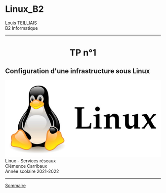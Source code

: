 # Linux_B2


Louis TEILLIAIS                      
B2 Informatique
***

<center>
<h1>TP n°1 
  </center>


<h2>Configuration d'une infrastructure sous Linux</h2>



<img src ="images/linux_logo.jpg">

</center>
Linux - Services réseaux <br>
Clémence Carribaux <br>
Année scolaire 2021-2022 <br>

***
[Sommaire](TP1/sommaire.md)
